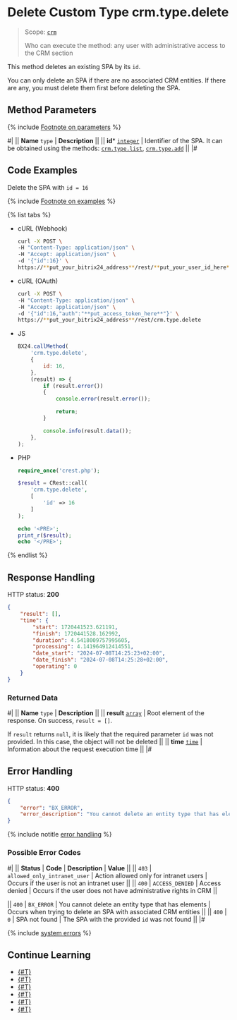 # Delete Custom Type crm.type.delete

> Scope: [`crm`](../../../scopes/permissions.md)
>
> Who can execute the method: any user with administrative access to the CRM section

This method deletes an existing SPA by its `id`.

You can only delete an SPA if there are no associated CRM entities. If there are any, you must delete them first before deleting the SPA.

## Method Parameters

{% include [Footnote on parameters](../../../../_includes/required.md) %}

#|
|| **Name**
`type` | **Description** ||
|| **id***
[`integer`][1] | Identifier of the SPA. It can be obtained using the methods: [`crm.type.list`](./crm-type-list.md), [`crm.type.add`](./crm-type-add.md) ||
|#

## Code Examples

Delete the SPA with `id = 16`

{% include [Footnote on examples](../../../../_includes/examples.md) %}

{% list tabs %}

- cURL (Webhook)

    ```bash
    curl -X POST \
    -H "Content-Type: application/json" \
    -H "Accept: application/json" \
    -d '{"id":16}' \
    https://**put_your_bitrix24_address**/rest/**put_your_user_id_here**/**put_your_webhook_here**/crm.type.delete
    ```

- cURL (OAuth)

    ```bash
    curl -X POST \
    -H "Content-Type: application/json" \
    -H "Accept: application/json" \
    -d '{"id":16,"auth":"**put_access_token_here**"}' \
    https://**put_your_bitrix24_address**/rest/crm.type.delete
    ```

- JS

    ```js
    BX24.callMethod(
        'crm.type.delete',
        {
            id: 16,
        },
        (result) => {
            if (result.error())
            {
                console.error(result.error());

                return;
            }

            console.info(result.data());
        },
    );
    ```

- PHP

    ```php
    require_once('crest.php');

    $result = CRest::call(
        'crm.type.delete',
        [
            'id' => 16
        ]
    );

    echo '<PRE>';
    print_r($result);
    echo '</PRE>';
    ```

{% endlist %}

## Response Handling

HTTP status: **200**

```json
{
    "result": [],
    "time": {
        "start": 1720441523.621191,
        "finish": 1720441528.162992,
        "duration": 4.5418009757995605,
        "processing": 4.141964912414551,
        "date_start": "2024-07-08T14:25:23+02:00",
        "date_finish": "2024-07-08T14:25:28+02:00",
        "operating": 0
    }
}
```

### Returned Data

#|
|| **Name**
`type` | **Description** ||
|| **result**
[`array`][1] | Root element of the response. On success, `result = []`.

If `result` returns `null`, it is likely that the required parameter `id` was not provided. In this case, the object will not be deleted ||
|| **time**
[`time`][1] | Information about the request execution time ||
|#

## Error Handling

HTTP status: **400**

```json
{
    "error": "BX_ERROR",
    "error_description": "You cannot delete an entity type that has elements"
}
```

{% include notitle [error handling](../../../../_includes/error-info.md) %}

### Possible Error Codes

#|
|| **Status** | **Code** | **Description** | **Value** ||
|| `403` | `allowed_only_intranet_user` | Action allowed only for intranet users | Occurs if the user is not an intranet user ||
|| `400` | `ACCESS_DENIED` | Access denied | Occurs if the user does not have administrative rights in CRM ||

|| `400` | `BX_ERROR` | You cannot delete an entity type that has elements | Occurs when trying to delete an SPA with associated CRM entities ||
|| `400` | `0` | SPA not found | The SPA with the provided `id` was not found ||
|#

{% include [system errors](../../../../_includes/system-errors.md) %}

## Continue Learning

- [{#T}](./index.md)
- [{#T}](./crm-type-add.md)
- [{#T}](./crm-type-update.md)
- [{#T}](./crm-type-get.md)
- [{#T}](./crm-type-list.md)
- [{#T}](./crm-type-fields.md)

[1]: ../../../data-types.md